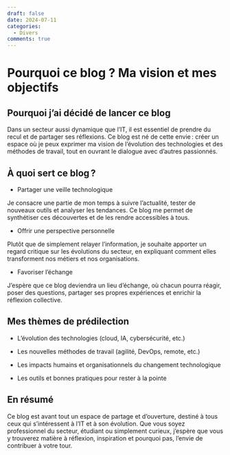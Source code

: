 ```yaml
---
draft: false 
date: 2024-07-11
categories:
  - Divers
comments: true
---
```


# Pourquoi ce blog ? Ma vision et mes objectifs

## Pourquoi j’ai décidé de lancer ce blog

Dans un secteur aussi dynamique que l’IT, il est essentiel de prendre du recul et de partager ses réflexions. Ce blog est né de cette envie : créer un espace où je peux exprimer ma vision de l’évolution des technologies et des méthodes de travail, tout en ouvrant le dialogue avec d’autres passionnés.

## À quoi sert ce blog ?

- Partager une veille technologique

Je consacre une partie de mon temps à suivre l’actualité, tester de nouveaux outils et analyser les tendances. Ce blog me permet de synthétiser ces découvertes et de les rendre accessibles à tous.

- Offrir une perspective personnelle

Plutôt que de simplement relayer l’information, je souhaite apporter un regard critique sur les évolutions du secteur, en expliquant comment elles transforment nos métiers et nos organisations.

- Favoriser l’échange

J’espère que ce blog deviendra un lieu d’échange, où chacun pourra réagir, poser des questions, partager ses propres expériences et enrichir la réflexion collective.

## Mes thèmes de prédilection

- L’évolution des technologies (cloud, IA, cybersécurité, etc.)

- Les nouvelles méthodes de travail (agilité, DevOps, remote, etc.)

- Les impacts humains et organisationnels du changement technologique

- Les outils et bonnes pratiques pour rester à la pointe

## En résumé

Ce blog est avant tout un espace de partage et d’ouverture, destiné à tous ceux qui s’intéressent à l’IT et à son évolution. Que vous soyez professionnel du secteur, étudiant ou simplement curieux, j’espère que vous y trouverez matière à réflexion, inspiration et pourquoi pas, l’envie de contribuer à votre tour.
